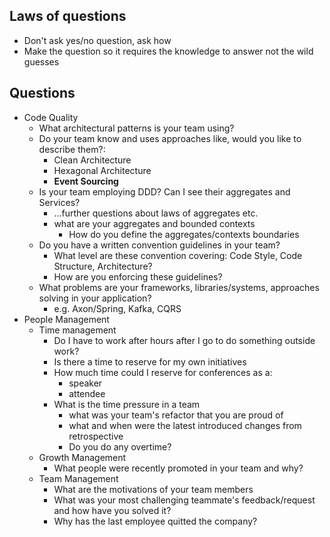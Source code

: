 ## Laws of questions
- Don't ask yes/no question, ask how 
- Make the question so it requires the knowledge to answer not the wild guesses

## Questions

- Code Quality
	- What architectural patterns is your team using?
	- Do your team know and uses approaches like, would you like to describe them?:
		- Clean Architecture
		- Hexagonal Architecture
		- **Event Sourcing**
	- Is your team employing DDD? Can I see their aggregates and Services?
		- ...further questions about laws of aggregates etc.
		- what are your aggregates and bounded contexts
			- How do you define the aggregates/contexts boundaries
	- Do you have a written convention guidelines in your team?
		- What level are these convention covering: Code Style, Code Structure, Architecture?
		- How are you enforcing these guidelines?
	- What problems are your frameworks, libraries/systems, approaches solving in your application?
		- e.g. Axon/Spring, Kafka, CQRS
- People Management
	- Time management
		- Do I have to work after hours after I go to do something outside work?
		- Is there a time to reserve for my own initiatives
		- How much time could I reserve for conferences as a:
			- speaker
			- attendee
		- What is the time pressure in a team
			- what was your team's refactor that you are proud of
			- what and when were the latest introduced changes from retrospective
			- Do you do any overtime?
	- Growth Management
		- What people were recently promoted in your team and why?
	- Team Management
		- What are the motivations of your team members
		- What was your most challenging teammate's feedback/request and how have you solved it?
		- Why has the last employee quitted the company?